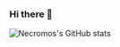 ### Hi there 👋

![Necromos's GitHub stats](https://github-readme-stats.vercel.app/api?username=necromos&count_private=true&show_icons=true)
<!--
**Necromos/Necromos** is a ✨ _special_ ✨ repository because its `README.md` (this file) appears on your GitHub profile.




Here are some ideas to get you started:

- 🔭 I’m currently working on ...
- 🌱 I’m currently learning ...
- 👯 I’m looking to collaborate on ...
- 🤔 I’m looking for help with ...
- 💬 Ask me about ...
- 📫 How to reach me: ...
- 😄 Pronouns: ...
- ⚡ Fun fact: ...
-->
